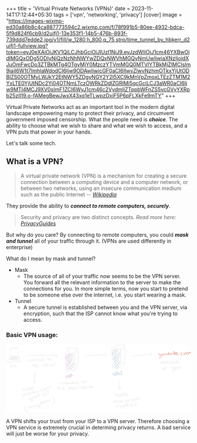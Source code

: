 +++
title = 'Virtual Private Networks (VPNs)'
date = 2023-11-14T17:12:44+05:30
tags = ['vpn', 'networking', 'privacy']
[cover]
image = "https://images-wixmp-ed30a86b8c4ca887773594c2.wixmp.com/f/78f991b5-80ee-4932-bdca-5f9d824f6cb9/d2uifj1-13e353f1-14b5-476b-893f-739ddd7edde2.jpg/v1/fill/w_1280,h_800,q_75,strp/time_tunnel_by_hbkerr_d2uifj1-fullview.jpg?token=eyJ0eXAiOiJKV1QiLCJhbGciOiJIUzI1NiJ9.eyJzdWIiOiJ1cm46YXBwOjdlMGQxODg5ODIyNjQzNzNhNWYwZDQxNWVhMGQyNmUwIiwiaXNzIjoidXJuOmFwcDo3ZTBkMTg4OTgyMjY0MzczYTVmMGQ0MTVlYTBkMjZlMCIsIm9iaiI6W1t7ImhlaWdodCI6Ijw9ODAwIiwicGF0aCI6IlwvZlwvNzhmOTkxYjUtODBlZS00OTMyLWJkY2EtNWY5ZDgyNGY2Y2I5XC9kMnVpZmoxLTEzZTM1M2YxLTE0YjUtNDc2Yi04OTNmLTczOWRkZDdlZGRlMi5qcGciLCJ3aWR0aCI6Ijw9MTI4MCJ9XV0sImF1ZCI6WyJ1cm46c2VydmljZTppbWFnZS5vcGVyYXRpb25zIl19.o-fAMegBewJwxX43xq1eTLwpzDxiF5P6pFLXkFe9mTY"
+++


Virtual Private Networks act as an important tool in the modern digital landscape empowering many to protect their privacy, and circumvent government imposed censorship. What the people need is ***choice***. The ability to choose what we wish to share and what we wish to access, and a VPN puts that power in your hands.

Let's talk some tech.

## What is a VPN?

> A virtual private network (VPN) is a mechanism for creating a secure
> connection between a computing device and a computer network, or
> between two networks, using an insecure communication medium such as the
> public Internet
> -- <cite>[Wikipedia][1]</cite>

They provide the ability to ***connect to remote computers, securely***.

> Security and privacy are two distinct concepts.
> <cite> Read more here: [PrivacyGuides][2]</cite>

But why do you care? By connecting to remote computers, you could
***mask and tunnel*** all of your traffic through it. (VPNs are used differently in enterprise)

What do I mean by mask and tunnel?

- Mask
  - The source of all of your traffic now seems to be the VPN server. You forward all the relevant information to the server to make the connections for you. In more simple terms, now you start to pretend to be someone else over the internet, i.e. you start wearing a mask.
- Tunnel
  - A secure tunnel is established between you and the VPN server, via encryption, such that the ISP cannot know what you're trying to access.

### Basic VPN usage:
![Normal VPN query](./normal-vpn-query.webp)

A VPN shifts your trust from your ISP to a VPN server. Therefore choosing a VPN service is extremely crucial in determing privacy returns. A bad service will just be worse for your privacy.

[1]: https://en.wikipedia.org/wiki/Virtual_private_network
[2]: https://www.privacyguides.org/en/basics/common-threats/#security-and-privacy
[3]: https://chat.openai.com/
